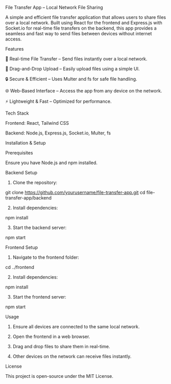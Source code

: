 File Transfer App – Local Network File Sharing

A simple and efficient file transfer application that allows users to share files over a local network. Built using React for the frontend and Express.js with Socket.io for real-time file transfers on the backend, this app provides a seamless and fast way to send files between devices without internet access.

Features

📂 Real-time File Transfer – Send files instantly over a local network.

🚀 Drag-and-Drop Upload – Easily upload files using a simple UI.

🔒 Secure & Efficient – Uses Multer and fs for safe file handling.

🌐 Web-Based Interface – Access the app from any device on the network.

⚡ Lightweight & Fast – Optimized for performance.


Tech Stack

Frontend: React, Tailwind CSS

Backend: Node.js, Express.js, Socket.io, Multer, fs


Installation & Setup

Prerequisites

Ensure you have Node.js and npm installed.

Backend Setup

1. Clone the repository:

git clone https://github.com/yourusername/file-transfer-app.git
cd file-transfer-app/backend


2. Install dependencies:

npm install


3. Start the backend server:

npm start



Frontend Setup

1. Navigate to the frontend folder:

cd ../frontend


2. Install dependencies:

npm install


3. Start the frontend server:

npm start



Usage

1. Ensure all devices are connected to the same local network.


2. Open the frontend in a web browser.


3. Drag and drop files to share them in real-time.


4. Other devices on the network can receive files instantly.



License

This project is open-source under the MIT License.

